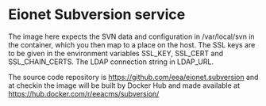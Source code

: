 Eionet Subversion service
=========================

The image here expects the SVN data and configuration in /var/local/svn in the container, which you then map to a place on the host.
The SSL keys are to be given in the environment variables SSL_KEY, SSL_CERT and SSL_CHAIN_CERTS. The LDAP connection string in LDAP_URL.

The source code repository is https://github.com/eea/eionet.subversion and at checkin the image will be built by Docker Hub and made available at https://hub.docker.com/r/eeacms/subversion/
